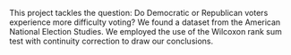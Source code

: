 This project tackles the question: Do Democratic or Republican voters experience more difficulty voting? We found a dataset from the American National Election Studies. We employed the use of the Wilcoxon rank sum test with continuity correction to draw our conclusions.
